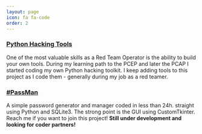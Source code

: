 ```yaml
---
layout: page
icon: fa fa-code
order: 2
---
```


### <a href="https://github.com/amtzespinosa/python-hacking-tools">Python Hacking Tools</a>

One of the most valuable skills as a Red Team Operator is the ability to build your own tools. During my learning path to the PCEP and later the PCAP I started coding my own Python hacking toolkit. I keep adding tools to this project as I code them - generally during my job as a red teamer.

### <a href="https://github.com/amtzespinosa/password-manager-gui">#PassMan</a>

A simple password generator and manager coded in less than 24h. straight using Python and SQLite3. The strong point is the GUI using CustomTkinter. Reach me if you want to join this project! **Still under development and looking for coder partners!**

